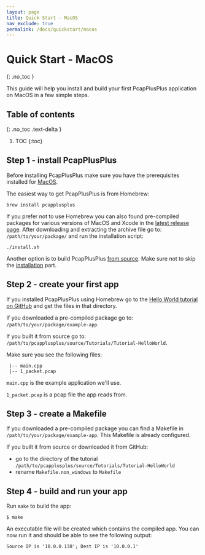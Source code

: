```yaml
---
layout: page
title: Quick Start - MacOS
nav_exclude: true
permalink: /docs/quickstart/macos
---
```


# Quick Start - MacOS
{: .no_toc }

This guide will help you install and build your first PcapPlusPlus application on MacOS in a few simple steps.

## Table of contents
{: .no_toc .text-delta }

1. TOC
{:toc}

## Step 1 - install PcapPlusPlus

Before installing PcapPlusPlus make sure you have the prerequisites installed for [MacOS](/docs/install/build-source/macos#prerequisites).

The easiest way to get PcapPlusPlus is from Homebrew:

```shell
brew install pcapplusplus
```

If you prefer not to use Homebrew you can also found pre-compiled packages for various versions of MacOS and Xcode in the [latest release page](https://github.com/seladb/PcapPlusPlus/releases/latest). After downloading and extracting the archive file go to: `/path/to/your/package/` and run the installation script:

```shell
./install.sh
```

Another option is to build PcapPlusPlus [from source](/docs/install/build-source/macos). Make sure not to skip the [installation](/docs/install/build-source/macos#installation) part.

## Step 2 - create your first app

If you installed PcapPlusPlus using Homebrew go to the [Hello World tutorial on GitHub](https://github.com/seladb/PcapPlusPlus/tree/master/Examples/Tutorials/Tutorial-HelloWorld) and get the files in that directory.

If you downloaded a pre-compiled package go to: `/path/to/your/package/example-app`.

If you built it from source go to: `/path/to/pcapplusplus/source/Tutorials/Tutorial-HelloWorld`.

Make sure you see the following files:

```shell
 |-- main.cpp
 |-- 1_packet.pcap
```

`main.cpp` is the example application we'll use.

`1_packet.pcap` is a pcap file the app reads from.

## Step 3 - create a Makefile

If you downloaded a pre-compiled package you can find a Makefile in `/path/to/your/package/example-app`. This Makefile is already configured.

If you built it from source or downloaded it from GitHub:

- go to the directory of the tutorial `/path/to/pcapplusplus/source/Tutorials/Tutorial-HelloWorld`
- rename `Makefile.non_windows` to `Makefile`

## Step 4 - build and run your app

Run `make` to build the app:

```shell
$ make
```

An executable file will be created which contains the compiled app. You can now run it and should be able to see the following output:

```shell
Source IP is '10.0.0.138'; Dest IP is '10.0.0.1'
```
